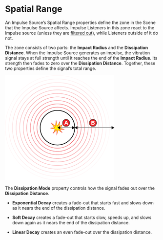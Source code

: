 # Spatial Range

An Impulse Source’s Spatial Range properties define the zone in the Scene that the Impulse Source affects. Impulse Listeners in this zone react to the Impulse source (unless they are [filtered out](CinemachineImpulseFiltering.md)), while Listeners outside of it do not.

The zone consists of two parts: the **Impact Radius** and the **Dissipation Distance**. When the Impulse Source generates an impulse, the vibration signal stays at full strength until it reaches the end of the **Impact Radius**. Its strength then fades to zero over the **Dissipation Distance**. Together, these two properties define the signal’s total range.

![The vibration signal stays at full strength from the time it’s emitted from impact point until it reaches the Impact Radius (A), then fades out over the Dissipation Distance (B)](images/ImpulseSpatialRange.png)

The **Dissipation Mode**  property controls how the signal fades out over the **Dissipation Distance**. 

* **Exponential Decay** creates a fade-out that starts fast and slows down as it nears the end of the dissipation distance.

* **Soft Decay** creates a fade-out that starts slow, speeds up, and slows down again as it nears the end of the dissipation distance.

* **Linear Decay** creates an even fade-out over the dissipation distance.